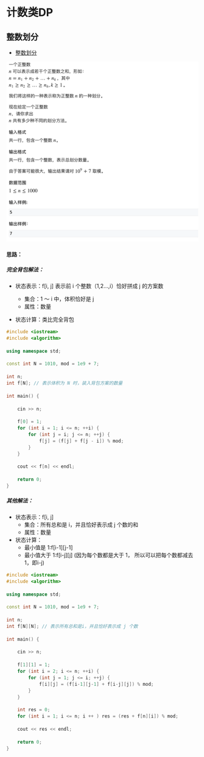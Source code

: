 # 计数类DP

## 整数划分



- [整数划分](https://www.acwing.com/activity/content/problem/content/1008/)



![整数划分](./picture/整数划分.png)



#### 思路：

##### 完全背包解法：

- 状态表示：f[i, j] 表示前 i 个整数（1,2…,i）恰好拼成 j 的方案数
  - 集合：1 ～ i 中，体积恰好是 j
  - 属性：数量

- 状态计算：类比完全背包



```c++
#include <iostream>
#include <algorithm>

using namespace std;

const int N = 1010, mod = 1e9 + 7;

int n;
int f[N]; // 表示体积为 N 时，装入背包方案的数量

int main() {
    
    cin >> n;
    
    f[0] = 1;
    for (int i = 1; i <= n; ++i) {
        for (int j = i; j <= n; ++j) {
            f[j] = (f[j] + f[j - i]) % mod;
        }
    }
    
    cout << f[n] << endl;
    
    return 0;
}
```





##### 其他解法：

- 状态表示：f[i, j]
  - 集合：所有总和是 i，并且恰好表示成 j 个数的和
  - 属性：数量
- 状态计算：
  - 最小值是 1:f[i-1\][j-1]
  - 最小值大于 1:f[i-j\][j\] (因为每个数都是大于 1， 所以可以把每个数都减去 1，即i-j)



```c++
#include <iostream>
#include <algorithm>

using namespace std;

const int N = 1010, mod = 1e9 + 7;

int n;
int f[N][N]; // 表示所有总和是i，并且恰好表示成 j 个数

int main() {
    
    cin >> n;
    
    f[1][1] = 1;
    for (int i = 2; i <= n; ++i) {
        for (int j = 1; j <= i; ++j) {
            f[i][j] = (f[i-1][j-1] + f[i-j][j]) % mod;
        }
    }
    
    int res = 0;
    for (int i = 1; i <= n; i ++ ) res = (res + f[n][i]) % mod;
    
    cout << res << endl;
    
    return 0;
}
```

